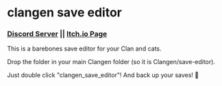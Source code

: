 # clangen save editor

### [Discord Server](https://discord.gg/rnFQqyPZ7K) || [Itch.io Page](https://sablesteel.itch.io/clan-gen-fan-edit)

This is a barebones save editor for your Clan and cats.

Drop the folder in your main Clangen folder (so it is Clangen/save-editor).

Just double click "clangen_save_editor"! And back up your saves! 💙